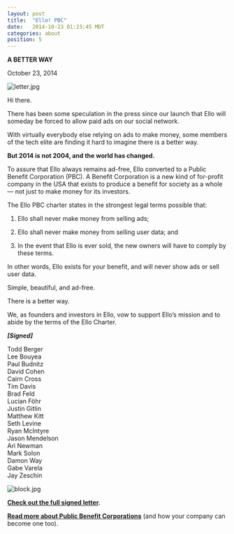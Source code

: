 ```yaml
---
layout: post
title:  "Ello! PBC"
date:   2014-10-23 01:23:45 MDT
categories: about
position: 5
---
```


**A BETTER WAY** 

October 23, 2014

![letter.jpg](https://d324imu86q1bqn.cloudfront.net/uploads/asset/attachment/693814/ello-xhdpi-b62bd5c3.jpg)

Hi there. 

There has been some speculation in the press since our launch that Ello will someday be forced to allow paid ads on our social network. 

With virtually everybody else relying on ads to make money, some members of the tech elite are finding it hard to imagine there is a better way. 

**But 2014 is not 2004, and the world has changed.** 

To assure that Ello always remains ad-free, Ello converted to a Public Benefit Corporation (PBC). A Benefit Corporation is a new kind of for-profit company in the USA that exists to produce a benefit for society as a whole — not just to make money for its investors. 

The Ello PBC charter states in the strongest legal terms possible that: 

1) Ello shall never make money from selling ads; 

2) Ello shall never make money from selling user data; and 

3) In the event that Ello is ever sold, the new owners will have to comply by these terms. 

In other words, Ello exists for your benefit, and will never show ads or sell user data.

Simple, beautiful, and ad-free. 

There is a better way. 

We, as founders and investors in Ello, vow to support Ello’s mission and to abide by the terms of the Ello Charter. 

**_[Signed]_** 

Todd Berger <br>
Lee Bouyea <br>
Paul Budnitz <br> 
David Cohen <br> 
Cairn Cross <br> 
Tim Davis <br> 
Brad Feld <br> 
Lucian Föhr <br> 
Justin Gitlin <br> 
Matthew Kitt <br> 
Seth Levine <br>
Ryan McIntyre <br>
Jason Mendelson <br>
Ari Newman <br>
Mark Solon <br>
Damon Way <br>
Gabe Varela <br>
Jay Zeschin <br>

![block.jpg](https://d324imu86q1bqn.cloudfront.net/uploads/asset/attachment/693028/ello-xhdpi-5f7213ac.jpg)

**[Check out the full signed letter](https://ello.co/downloads/ello-pbc.pdf).** 

**[Read more about Public Benefit Corporations](http://benefitcorp.net/)** (and how your company can become one too).
